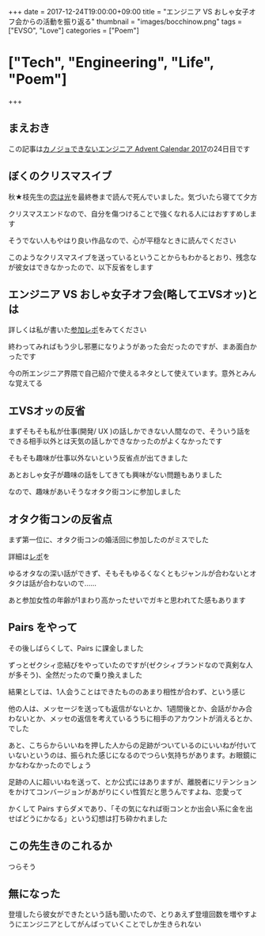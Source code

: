 +++
date = 2017-12-24T19:00:00+09:00
title = "エンジニア VS おしゃ女子オフ会からの活動を振り返る"
thumbnail = "images/bocchinow.png"
tags = ["EVSO", "Love"]
categories = ["Poem"]
# ["Tech", "Engineering", "Life", "Poem"]
+++


## まえおき

この記事は[カノジョできないエンジニア Advent Calendar 2017](https://adventar.org/calendars/2467)の24日目です


## ぼくのクリスマスイブ

秋★枝先生の[恋は光](https://www.amazon.co.jp/dp/B00T3XVA86/ref=dp-kindle-redirect?_encoding=UTF8&btkr=1)を最終巻まで読んで死んでいました。気づいたら寝てて夕方

クリスマスエンドなので、自分を傷つけることで強くなれる人にはおすすめします

そうでない人もやはり良い作品なので、心が平穏なときに読んでください

このようなクリスマスイブを送っているということからもわかるとおり、残念なが彼女はできなかったので、以下反省をします


## エンジニア VS おしゃ女子オフ会(略してエVSオッ)とは

詳しくは私が書いた[参加レポ](https://blog.euxn.me/entry/2017-06-02_engineer-vs-osha-girl-off-meeting/)をみてください

終わってみればもう少し邪悪になりようがあった会だったのですが、まあ面白かったです

今の所エンジニア界隈で自己紹介で使えるネタとして使えています。意外とみんな覚えてる


## エVSオッの反省

まずそもそも私が仕事(開発/ UX )の話しかできない人間なので、そういう話をできる相手以外とは天気の話しかできなかったのがよくなかったです

そもそも趣味が仕事以外ないという反省点が出てきました

あとおしゃ女子が趣味の話をしてきても興味がない問題もありました

なので、趣味があいそうなオタク街コンに参加しました


## オタク街コンの反省点

まず第一位に、オタク街コンの婚活回に参加したのがミスでした

詳細は[レポ](https://blog.euxn.me/entry/2017-06-26_participated-citycon-as-revenge-of-osha-girl-off-meating/)を

ゆるオタなの深い話ができず、そもそもゆるくなくともジャンルが合わないとオタクは話が合わないので……

あと参加女性の年齢が1まわり高かったせいでガキと思われてた感もあります


## Pairs をやって

その後しばらくして、Pairs に課金しました

ずっとゼクシィ恋結びをやっていたのですが(ゼクシィブランドなので真剣な人が多そう)、全然だったので乗り換えました

結果としては、1人会うことはできたもののあまり相性が合わず、という感じ

他の人は、メッセージを送っても返信がないとか、1週間後とか、会話がかみ合わないとか、メッセの返信を考えているうちに相手のアカウントが消えるとか、でした

あと、こちらからいいねを押した人からの足跡がついているのにいいねが付いていないというのは、振られた感じになるのでつらい気持ちがあります。お眼鏡にかなわなかったのでしょう

足跡の人に超いいねを送って、とか公式にはありますが、離脱者にリテンションをかけてコンバージョンがあがりにくい性質だと思うんですよね、恋愛って

かくして Pairs すらダメであり、「その気になれば街コンとか出会い系に金を出せばどうにかなる」という幻想は打ち砕かれました


## この先生きのこれるか

つらそう


## 無になった

登壇したら彼女ができたという話も聞いたので、とりあえず登壇回数を増やすようにエンジニアとしてがんばっていくことでしか生きられない
